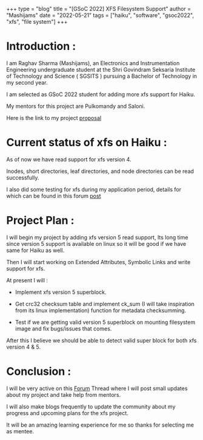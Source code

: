 +++
type = "blog"
title = "[GSoC 2022] XFS Filesystem Support"
author = "Mashijams"
date = "2022-05-21"
tags = ["haiku", "software", "gsoc2022", "xfs", "file system"]
+++

# Introduction :

I am Raghav Sharma (Mashijams), an Electronics and Instrumentation Engineering undergraduate student at the Shri Govindram Seksaria Institute of Technology and Science ( SGSITS ) pursuing a Bachelor of Technology in my second year.

I am selected as GSoC 2022 student for adding more xfs support for Haiku.

My mentors for this project are Pulkomandy and Saloni.

Here is the link to my project [proposal](https://drive.google.com/file/d/19G6SUUh4HUKpvAoEg6C0fHsDqBvVbfLa/view?usp=sharing)

# Current status of xfs on Haiku :

As of now we have read support for xfs version 4.

Inodes, short directories, leaf directories, and node directories can be read successfully.

I also did some testing for xfs during my application period, details for which can be found in this forum [post](https://discuss.haiku-os.org/t/xfs-file-system-testing/12094)

# Project Plan : 

I will begin my project by adding xfs version 5 read support, Its long time since version 5 support is available on linux so it will be good if we have same for Haiku as well.

Then I will start working on Extended Attributes, Symbolic Links and write support for xfs.

At present I will : 

- Implement xfs version 5 superblock.

- Get crc32 checksum table and implement ck_sum (I will take inspiration from its linux implementation) function for metadata checksumming.

- Test if we are getting valid version 5 superblock on mounting filesystem image and fix bugs/issues that comes.

After this I believe we should be able to detect valid super block for both xfs version 4 & 5.

# Conclusion :

I will be very active on this [Forum](https://discuss.haiku-os.org/t/gsoc-22-xfs-project-progress/12205) Thread where I will post small updates about my project and take help from mentors.

I will also make blogs frequently to update the community about my progress and upcoming plans for the xfs project.

It will be an amazing learning experience for me so thanks for selecting me as mentee.




